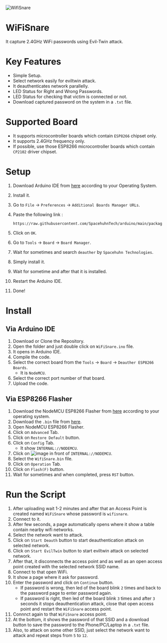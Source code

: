 ![WifiSnare](https://github.com/user-attachments/assets/23dad4db-6bda-4d47-b5af-698ed5451e18)

# WiFiSnare
It capture 2.4GHz WiFi passwords using Evil-Twin attack.

# Key Features
- Simple Setup.
- Select network easily for eviltwin attack.
- It deauthenticates network parallelly.
- LED Status for Right and Wrong Passwords.
- LED Status for checking that victim is connected or not.
- Download captured password on the system in a `.txt` file.

# Supported Board
- It supports microcontroller boards which contain `ESP8266` chipset only.
- It supports 2.4GHz frequency only.
- If possible, use those ESP8266 microcontroller boards which contain `CP2102` driver chipset.

# Setup
1. Download Arduino IDE from [here](https://www.arduino.cc/en/software) according to your Operating System.
2. Install it.
3. Go to `File` → `Preferences` → `Additional Boards Manager URLs`.
4. Paste the following link :
   
   ```
   https://raw.githubusercontent.com/SpacehuhnTech/arduino/main/package_spacehuhn_index.json
   ```
5. Click on `OK`.
6. Go to `Tools` → `Board` → `Board Manager`.
7. Wait for sometimes and search `deauther` by `Spacehuhn Technologies`.
8. Simply install it.
9. Wait for sometime and after that it is installed.
10. Restart the Arduino IDE.
11. Done!

# Install
## Via Arduino IDE
1. Download or Clone the Repository.
2. Open the folder and just double click on `WiFiSnare.ino` file.
3. It opens in Arduino IDE.
4. Compile the code.
5. Select the correct board from the `Tools` → `Board` → `Deauther ESP8266 Boards`.
   - It is `NodeMCU`.
6. Select the correct port number of that board.
7. Upload the code.
## Via ESP8266 Flasher
1. Download the NodeMCU ESP8266 Flasher from [here](https://github.com/nodemcu/nodemcu-flasher) according to your operating system.
2. Download the `.bin` file from [here](https://github.com/wirebits/WiFiSnare/releases/download/v1.0/WiFiSnare.bin).
3. Open NodeMCU ESP8266 Flasher.
4. Click on `Advanced` Tab.
5. Click on `Restore Default` button.
6. Click on `Config` Tab.
   - It show `INTERNAL://NODEMCU`.
7. Click on ![image](https://github.com/user-attachments/assets/1540d7e8-514a-4e60-a29d-3019699868df) in front of `INTERNAL://NODEMCU`.
8. Select the `WifiSnare.bin` file.
9. Click on `Operation` Tab.
10. Click on `Flash(F)` button.
12. Wait for sometimes and when completed, press `RST` button.

# Run the Script
1. After uploading wait 1-2 minutes and after that an Access Point is created named `WiFiSnare` whose password is `wifisnare`.
2. Connect to it.
3. After few seconds, a page automatically opens where it show a table contain nearby wifi networks.
4. Select the network want to attack.
5. Click on `Start Deauth` button to start deauthentication attack on selected network.
6. Click on `Start EvilTwin` button to start eviltwin attack on selected network.
7. After that, it disconnects the access point and as well as an open access point created with the selected network SSID name.
8. Connect to that open WiFi.
9. It show a page where it ask for password.
10. Enter the password and click on `Continue` button.
    - If password is wrong, then led of the board blink `2` times and back to the password page to enter password again.
    - If password is right, then led of the board blink `3` times and after `3` seconds it stops deauthentication attack, close that open access point and restart the `WiFiSnare` access point.
11. Connnct again to that `WiFiSnare` access point.
12. At the bottom, it shows the password of that SSID and a download button to save the password to the Phone/PC/Laptop in a `.txt` file.
13. Also, to attack on some other SSID, just select the network want to attack and repeat steps from `5` to `12`.
